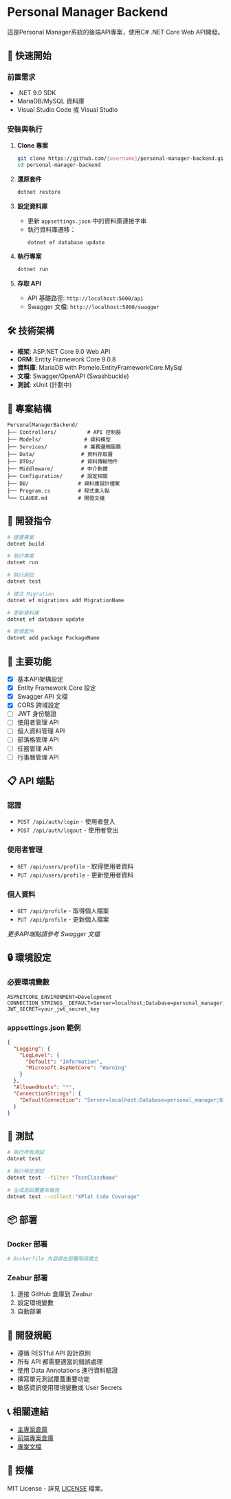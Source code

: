# Personal Manager Backend

這是Personal Manager系統的後端API專案，使用C# .NET Core Web API開發。

## 🚀 快速開始

### 前置需求

- .NET 9.0 SDK
- MariaDB/MySQL 資料庫
- Visual Studio Code 或 Visual Studio

### 安裝與執行

1. **Clone 專案**
   ```bash
   git clone https://github.com/[username]/personal-manager-backend.git
   cd personal-manager-backend
   ```

2. **還原套件**
   ```bash
   dotnet restore
   ```

3. **設定資料庫**
   - 更新 `appsettings.json` 中的資料庫連接字串
   - 執行資料庫遷移：
     ```bash
     dotnet ef database update
     ```

4. **執行專案**
   ```bash
   dotnet run
   ```

5. **存取 API**
   - API 基礎路徑: `http://localhost:5000/api`
   - Swagger 文檔: `http://localhost:5000/swagger`

## 🛠️ 技術架構

- **框架**: ASP.NET Core 9.0 Web API
- **ORM**: Entity Framework Core 9.0.8
- **資料庫**: MariaDB with Pomelo.EntityFrameworkCore.MySql
- **文檔**: Swagger/OpenAPI (Swashbuckle)
- **測試**: xUnit (計劃中)

## 📁 專案結構

```
PersonalManagerBackend/
├── Controllers/          # API 控制器
├── Models/              # 資料模型
├── Services/            # 業務邏輯服務
├── Data/               # 資料存取層
├── DTOs/               # 資料傳輸物件
├── Middleware/         # 中介軟體
├── Configuration/      # 設定相關
├── DB/                # 資料庫設計檔案
├── Program.cs         # 程式進入點
└── CLAUDE.md          # 開發文檔
```

## 🔧 開發指令

```bash
# 建置專案
dotnet build

# 執行專案
dotnet run

# 執行測試
dotnet test

# 建立 Migration
dotnet ef migrations add MigrationName

# 更新資料庫
dotnet ef database update

# 新增套件
dotnet add package PackageName
```

## 🌟 主要功能

- [x] 基本API架構設定
- [x] Entity Framework Core 設定
- [x] Swagger API 文檔
- [x] CORS 跨域設定
- [ ] JWT 身份驗證
- [ ] 使用者管理 API
- [ ] 個人資料管理 API
- [ ] 部落格管理 API
- [ ] 任務管理 API
- [ ] 行事曆管理 API

## 📋 API 端點

### 認證
- `POST /api/auth/login` - 使用者登入
- `POST /api/auth/logout` - 使用者登出

### 使用者管理
- `GET /api/users/profile` - 取得使用者資料
- `PUT /api/users/profile` - 更新使用者資料

### 個人資料
- `GET /api/profile` - 取得個人檔案
- `PUT /api/profile` - 更新個人檔案

*更多API端點請參考 Swagger 文檔*

## 🔒 環境設定

### 必要環境變數

```env
ASPNETCORE_ENVIRONMENT=Development
CONNECTION_STRINGS__DEFAULT=Server=localhost;Database=personal_manager;Uid=root;Pwd=your_password;
JWT_SECRET=your_jwt_secret_key
```

### appsettings.json 範例

```json
{
  "Logging": {
    "LogLevel": {
      "Default": "Information",
      "Microsoft.AspNetCore": "Warning"
    }
  },
  "AllowedHosts": "*",
  "ConnectionStrings": {
    "DefaultConnection": "Server=localhost;Database=personal_manager;Uid=root;Pwd=your_password;"
  }
}
```

## 🧪 測試

```bash
# 執行所有測試
dotnet test

# 執行特定測試
dotnet test --filter "TestClassName"

# 生成測試覆蓋率報告
dotnet test --collect:"XPlat Code Coverage"
```

## 📦 部署

### Docker 部署

```dockerfile
# Dockerfile 內容將在部署階段建立
```

### Zeabur 部署

1. 連接 GitHub 倉庫到 Zeabur
2. 設定環境變數
3. 自動部署

## 🤝 開發規範

- 遵循 RESTful API 設計原則
- 所有 API 都需要適當的錯誤處理
- 使用 Data Annotations 進行資料驗證
- 撰寫單元測試覆蓋重要功能
- 敏感資訊使用環境變數或 User Secrets

## 📞 相關連結

- [主專案倉庫](https://github.com/[username]/personal-manager)
- [前端專案倉庫](https://github.com/[username]/personal-manager-frontend)
- [專案文檔](https://github.com/[username]/personal-manager/blob/main/docs/)

## 📄 授權

MIT License - 詳見 [LICENSE](LICENSE) 檔案。